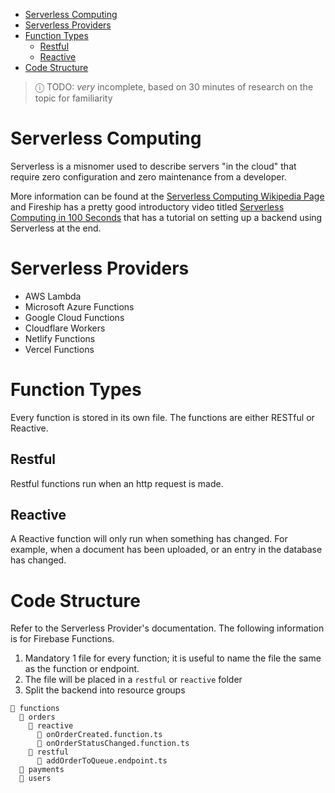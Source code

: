 - [Serverless Computing](#serverless-computing)
- [Serverless Providers](#serverless-providers)
- [Function Types](#function-types)
  - [Restful](#restful)
  - [Reactive](#reactive)
- [Code Structure](#code-structure)

> ⓘ TODO: _very_ incomplete, based on 30 minutes of research on the topic for familiarity

# Serverless Computing

Serverless is a misnomer used to describe servers "in the cloud" that require zero configuration and zero maintenance from a developer.

More information can be found at the [Serverless Computing Wikipedia Page](https://en.wikipedia.org/wiki/Serverless_computing) and Fireship has a pretty good introductory video titled [Serverless Computing in 100 Seconds](https://www.youtube.com/watch?v=W_VV2Fx32_Y) that has a tutorial on setting up a backend using Serverless at the end.

# Serverless Providers

- AWS Lambda
- Microsoft Azure Functions
- Google Cloud Functions
- Cloudflare Workers
- Netlify Functions
- Vercel Functions

# Function Types

Every function is stored in its own file. The functions are either RESTful or Reactive.

## Restful

Restful functions run when an http request is made.

## Reactive

A Reactive function will only run when something has changed. For example, when a document has been uploaded, or an entry in the database has changed.

# Code Structure

Refer to the Serverless Provider's documentation. The following information is for Firebase Functions.

1. Mandatory 1 file for every function; it is useful to name the file the same as the function or endpoint.
2. The file will be placed in a `restful` or `reactive` folder
3. Split the backend into resource groups

```
📂 functions
  📂 orders
    📂 reactive
      📄 onOrderCreated.function.ts
      📄 onOrderStatusChanged.function.ts
    📂 restful
      📄 addOrderToQueue.endpoint.ts
  📁 payments
  📁 users
```
